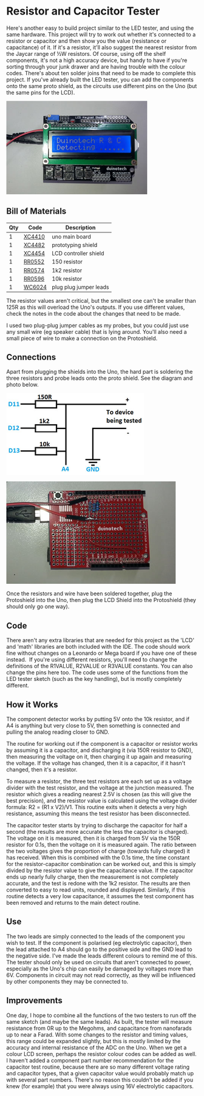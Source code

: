 # Resistor and Capacitor Tester

Here's another easy to build project similar to the LED tester, and using the same hardware. This project will try to work out whether it's connected to a resistor or capacitor and then show you the value (resistance or capacitance) of it. If it's a resistor, it'll also suggest the nearest resistor from the Jaycar range of ½W resistors. Of course, using off the shelf components, it's not a high accuracy device, but handy to have if you're sorting through your junk drawer and are having trouble with the colour codes. There's about ten solder joins that need to be made to complete this project.
If you've already built the LED tester, you can add the components onto the same proto shield, as the circuits use different pins on the Uno (but the same pins for the LCD).

![](images/rct1.jpg)

## Bill of Materials

| Qty | Code                                    | Description            |
| --- | --------------------------------------- | ---------------------- |
| 1   | [XC4410](http://jaycar.com.au/p/XC4410) | uno main board         |
| 1   | [XC4482](http://jaycar.com.au/p/XC4482) | prototyping shield     |
| 1   | [XC4454](http://jaycar.com.au/p/XC4454) | LCD controller shield  |
| 1   | [RR0552](http://jaycar.com.au/p/RR0552) | 150 resistor           |
| 1   | [RR0574](http://jaycar.com.au/p/RR0574) | 1k2 resistor           |
| 1   | [RR0596](http://jaycar.com.au/p/RR0596) | 10k resistor           |
| 1   | [WC6024](http://jaycar.com.au/p/WC6024) | plug plug jumper leads |

The resistor values aren't critical, but the smallest one can't be smaller than 125R as this will overload the Uno's outputs. If you use different values, check the notes in the code about the changes that need to be made.

I used two plug-plug jumper cables as my probes, but you could just use any small wire (eg speaker cable) that is lying around. You'll also need a small piece of wire to make a connection on the Protoshield.

## Connections

Apart from plugging the shields into the Uno, the hard part is soldering the three resistors and probe leads onto the proto shield. See the diagram and photo below.

![](images/rct2.jpg)

![](images/rct3.jpg)

Once the resistors and wire have been soldered together, plug the Protoshield into the Uno, then plug the LCD Shield into the Protoshield (they should only go one way).

## Code

There aren't any extra libraries that are needed for this project as the 'LCD' and 'math' libraries are both included with the IDE. The code should work fine without changes on a Leonardo or Mega board if you have one of these instead.  If you're using different resistors, you'll need to change the definitions of the R1VALUE, R2VALUE or R3VALUE constants. You can also change the pins here too. The code uses some of the functions from the LED tester sketch (such as the key handling), but is mostly completely different.

## How it Works

The component detector works by putting 5V onto the 10k resistor, and if A4 is anything but very close to 5V, then something is connected and pulling the analog reading closer to GND.

The routine for working out if the component is a capacitor or resistor works by assuming it is a capacitor, and discharging it (via 150R resistor to GND), then measuring the voltage on it, then charging it up again and measuring the voltage. If the voltage has changed, then it is a capacitor, if it hasn't changed, then it's a resistor.

To measure a resistor, the three test resistors are each set up as a voltage divider with the test resistor, and the voltage at the junction measured. The resistor which gives a reading nearest 2.5V is chosen (as this will give the best precision), and the resistor value is calculated using the voltage divider formula: R2 = (R1 x V2)/V1. This routine exits when it detects a very high resistance, assuming this means the test resistor has been disconnected.

The capacitor tester starts by trying to discharge the capacitor for half a second (the results are more accurate the less the capacitor is charged). The voltage on it is measured, then it is charged from 5V via the 150R resistor for 0.1s, then the voltage on it is measured again. The ratio between the two voltages gives the proportion of charge (towards fully charged) it has received. When this is combined with the 0.1s time, the time constant for the resistor-capacitor combination can be worked out, and this is simply divided by the resistor value to give the capacitance value. If the capacitor ends up nearly fully charge, then the measurement is not completely accurate, and the test is redone with the 1k2 resistor. The results are then converted to easy to read units, rounded and displayed. Similarly, if this routine detects a very low capacitance, it assumes the test component has been removed and returns to the main detect routine.

## Use

The two leads are simply connected to the leads of the component you wish to test. If the component is polarised (eg electrolytic capacitor), then the lead attached to A4 should go to the positive side and the GND lead to the negative side. I've made the leads different colours to remind me of this. The tester should only be used on circuits that aren't connected to power, especially as the Uno's chip can easily be damaged by voltages more than 6V. Components in circuit may not read correctly, as they will be influenced by other components they may be connected to.

## Improvements

One day, I hope to combine all the functions of the two testers to run off the same sketch (and maybe the same leads). As built, the tester will measure resistance from 0R up to the Megohms, and capacitance from nanofarads up to near a Farad. With some changes to the resistor and timing values, this range could be expanded slightly, but this is mostly limited by the accuracy and internal resistance of the ADC on the Uno. When we get a colour LCD screen, perhaps the resistor colour codes can be added as well. I haven't added a component part number recommendation for the capacitor test routine, because there are so many different voltage rating and capacitor types, that a given capacitor value would probably match up with several part numbers. There's no reason this couldn't be added if you knew (for example) that you were always using 16V electrolytic capacitors.
